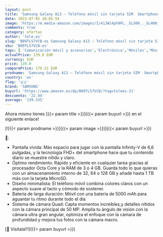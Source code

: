 ```yaml
---
layout: post
title: 'Samsung Galaxy A13 – Teléfono móvil sin tarjeta SIM  Smartphone Android de 6 6"  Pantalla Infinity-V  4 GB RAM  32 GB de almacenamiento  Batería de 5000 mAh  Android 12  Negro'
date: 2022-07-05 18:02:54
image: 'https://m.media-amazon.com/images/I/41JWi4ph9PL._SL500_._SL400_.jpg'
comments: true
category: ofertas
author: 'tole.es'
slug: 'B09TL57VCB-es Samsung Galaxy A13 – Teléfono móvil sin tarjeta SIM...'
sku: 'B09TL57VCB-es'
tags: [ 'Comunicación móvil y accesorios','Electrónica','Móviles','Móviles y smartphones libres','android','samsung','🇪🇸', ]
actualPrice: 139.0 EUR
currency: EUR
price: 139.0
comparePrice: 179.22 EUR
prodname: 'Samsung Galaxy A13 – Teléfono móvil sin tarjeta SIM  Smartphone Android de 6 6"  Pantalla Infinity-V  4 GB RAM  32 GB de almacenamiento  Batería de 5000 mAh  Android 12  Negro'
country: 'es'
flag: '🇪🇸'
brand: 'SAMSUNG'
buyurl: 'https://www.amazon.es/dp/B09TL57VCB/?tag=tolees-21'
descuento: '22.44'
average: '139.335'
---
```


Ahora mismo tienes [{{< param title >}}]({{< param buyurl >}}) en el siguiente enlace!

[![{{< param prodname >}}]({{< param image >}})]({{< param buyurl >}})

🔎:

- Pantalla vívida: Más espacio para jugar con la pantalla Infinity-V de 6,6 pulgadas, y la tecnología FHD+ del smartphone hace que tu contenido diario se muestre nítido y claro.
- Óptimo rendimiento: Rápido y eficiente en cualquier tarea gracias al procesador Octa Core y la RAM de 3 o 4 GB. Guarda todo lo que quieras con un almacenamiento interno de 32, 64 o 128 GB y añade hasta 1 TB más con la tarjeta MicroSD.
- Diseño minimalista: El teléfono móvil combina colores claros con un aspecto suave al tacto y cómodo de sostener.
- Batería de larga duración: Móvil con una batería de 5000 mAh para aguantar tu ritmo durante todo el día
- Sistema de cámara Quad: Capta momentos increíbles,y detalles nítidos con la cámara principal de 50 MP. Amplía tu ángulo de visión con la cámara ultra gran angular, optimiza el enfoque con la cámara de profundidad y mejora tus fotos con la cámara macro.

[🛒 Visítala!!!]({{< param buyurl >}})
